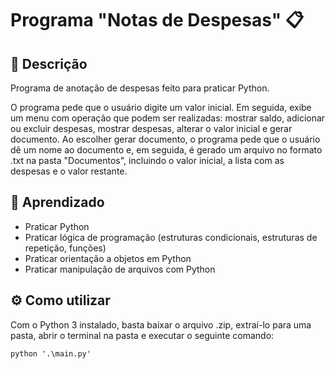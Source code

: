 # Programa "Notas de Despesas" 📋

## 📝 Descrição

Programa de anotação de despesas feito para praticar Python.

O programa pede que o usuário digite um valor inicial. Em seguida, exibe um menu com operação que podem ser realizadas: mostrar saldo, adicionar ou excluir despesas, mostrar despesas, alterar o valor inicial e gerar documento. Ao escolher gerar documento, o programa pede que o usuário dê um nome ao documento e, em seguida, é gerado um arquivo no formato .txt na pasta "Documentos", incluindo o valor inicial, a lista com as despesas e o valor restante.

## 🧠 Aprendizado

* Praticar Python
* Praticar lógica de programação (estruturas condicionais, estruturas de repetição, funções)
* Praticar orientação a objetos em Python
* Praticar manipulação de arquivos com Python

## ⚙ Como utilizar

Com o Python 3 instalado, basta baixar o arquivo .zip, extraí-lo para uma pasta, abrir o terminal na pasta e executar o seguinte comando:
```
python '.\main.py'
```

